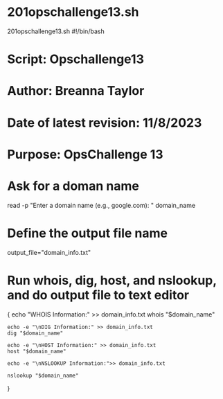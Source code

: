 # 201opschallenge13.sh
201opschallenge13.sh
#!/bin/bash

# Script:                     Opschallenge13
# Author:                     Breanna Taylor
# Date of latest revision:    11/8/2023
# Purpose:                    OpsChallenge 13


# Ask for a doman name 
read -p "Enter a domain name (e.g., google.com): " domain_name

# Define the output file name 
output_file="domain_info.txt"

# Run whois, dig, host, and nslookup, and do output file to text editor 
{
    echo "WHOIS Information:" >> domain_info.txt
    whois "$domain_name"

    echo -e "\nDIG Information:" >> domain_info.txt
    dig "$domain_name"

    echo -e "\nHOST Information:" >> domain_info.txt
    host "$domain_name"

    echo -e "\nNSLOOKUP Information:">> domain_info.txt

    nslookup "$domain_name"
}
